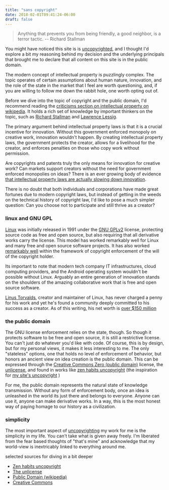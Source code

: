 ```yaml
---
title: "sans copyright"
date: 2018-02-01T09:41:24-06:00
draft: false
---
```


> Anything that prevents you from being friendly, a good neighbor, is a terror tactic.
> -- Richard Stallman

You might have noticed this site is is [uncopyrighted](https://nomasters.io/uncopyright/), and I thought I'd explore a bit my reasoning behind my decision and the underlying principals that brought me to declare that all content on this site is in the public domain. 

The modern concept of intellectual property is puzzlingly complex. The topic operates of certain assumptions about human nature, innovation, and the role of the state in the market that I feel are worth questioning, and, if you are willing to follow me down the rabbit hole, one worth opting out of. 

Before we dive into the topic of copyright and the public domain, I'd recommend reading the [criticisms section on intellectual property on wikipedia](https://en.wikipedia.org/wiki/Intellectual_property#Criticisms). It holds a rich set of knowledge by important thinkers on the topic, such as [Richard Stallman](https://en.wikipedia.org/wiki/Richard_Stallman) and [Lawrence Lessig](https://en.wikipedia.org/wiki/Lawrence_Lessig).

The primary argument behind intellectual property laws is that it is a crucial incentive for innovation. Without this government enforced monopoly on creative work, innovation wouldn't happen. By creating intellectual property laws, the government protects the creator, allows for a livelihood for the creator, and enforces penalties on those who copy work without permission.

Are copyrights and patents truly the only means for innovation for creative work? Can markets support creators without the need for government enforced monopolies on ideas? There is an ever growing body of evidence [that intellectual property laws are actually slowing down innovation](https://source.wustl.edu/2009/03/economists-say-copyright-and-patent-laws-are-killing-innovation-hurting-economy/).

There is no doubt that both individuals and corporations have made great fortunes due to modern copyright laws, but instead of getting in the weeds on the technical history of copyright law, I'd like to pose a much simpler question: Can you choose not to participate and still thrive as a creator?

### linux and GNU GPL

[Linux](https://en.wikipedia.org/wiki/Linux) was initially released in 1991 under the [GNU GPLv2](https://en.wikipedia.org/wiki/GNU_General_Public_License#Version_2) license, protecting source code as free and open source, but also requiring that all derivative works carry the license. This model has worked remarkably well for Linux and many free and open source software projects. It has also worked [remarkably well](https://en.wikipedia.org/wiki/GNU_General_Public_License#Legal_status) within the framework of copyright enforcement of the will of the copyright holder.

Its important to note that modern tech company IT infrastructures, cloud computing providers, and the Android operating system wouldn't be possible without Linux. Arguably an entire generation of innovation stands on the shoulders of the amazing collaborative work that is free and open source software.

[Linus Torvalds](https://en.wikipedia.org/wiki/Linus_Torvalds), creator and maintainer of Linux, has never charged a penny for his work and yet he's found a community deeply committed to his success as a creator. As of this writing, his net worth is [over $150 million](https://www.celebritynetworth.com/richest-businessmen/linus-torvalds-net-worth/)

### the public domain

The GNU license enforcement relies on the state, though. So though it protects software to be free and open source, it is still a restrictive license. You can't just do whatever you'd like with code. Of course, this is by design, but for my personal views, it makes it less interesting to me. The only "stateless" options, one that holds no level of enforcement of behavior, but honors an ancient view on idea creation is the public domain. This can be expressed through the [Creative Commons Zero (public domain)](https://en.wikipedia.org/wiki/Creative_Commons_license#Zero_/_public_domain) license, the [unlicense](https://en.wikipedia.org/wiki/Unlicense), and found in works like [zen habits uncopyright](https://zenhabits.net/uncopyright/) (the inspiration for [my site's uncopyright](https://nomasters.io/uncopyright/) )

For me, the public domain represents the natural state of knowledge transmission. Without any form of enforcement body, once an idea is unleashed in the world its just there and belongs to everyone. Anyone can use it, anyone can make derivative works. In a way, this is the most honest way of paying homage to our history as a civilization.

### simplicity

The most important aspect of [uncopyrighting](https://nomasters.io/uncopyright/) my work for me is the simplicity in my life. You can't take what is given away freely. I'm liberated from the fear based thoughts of "that's mine" and acknowledge that my world-view is inextricably linked to everything around me.

selected sources for diving in a bit deeper

- [Zen habits uncopyright](https://zenhabits.net/uncopyright/)
- [The unlicense](https://en.wikipedia.org/wiki/Unlicense)
- [Public Domain (wikipedia)](https://en.wikipedia.org/wiki/Public_domain)
- [Creative Commons](https://creativecommons.org/)
